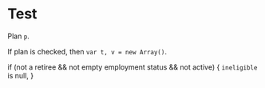 # Test

Plan `p`.

If plan is checked, then `var t, v = new Array()`.

if (not a retiree && not empty employment status && not active) {
    `ineligible` is null, 
}